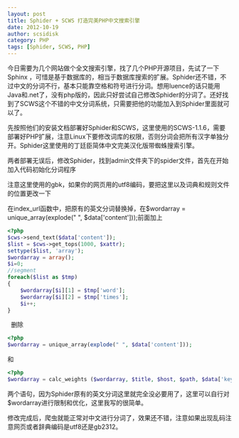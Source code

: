 ```yaml
---
layout: post
title: Sphider + SCWS 打造完美PHP中文搜索引擎
date: 2012-10-19
author: scsidisk
category: PHP
tags: [Sphider, SCWS, PHP]
---
```


今日需要为几个网站做个全文搜索引擎，找了几个PHP开源项目，先试了一下Sphinx ，可惜是基于数据库的，相当于数据库搜索的扩展。Sphider还不错，不过中文的分词不行，基本只能靠空格和符号进行分词。想用luence的话只能用Java和.net了，没有php版的，因此只好尝试自己修改Sphider的分词了。还好找到了SCWS这个不错的中文分词系统，只需要把他的功能加入到Sphider里面就可以了。

先按照他们的安装文档部署好Sphider和SCWS，这里使用的SCWS-1.1.6，需要部署好PHP扩展，注意Linux下要修改词库的权限，否则分词会把所有汉字单独分开。Sphider这里使用的丁廷臣简体中文完美汉化版带蜘蛛搜索引擎。

两者部署无误后，修改Sphider，找到admin文件夹下的spider文件，首先在开始加入代码初始化分词程序

注意这里使用的gbk，如果你的网页用的utf8编码，要把这里以及词典和规则文件的位置更改一下

在index\_url函数中，把原有的英文分词替换掉，在$wordarray = unique_array(explode(" ", $data['content']));前面加上

```php
<?php
$cws->send_text($data['content']);
$list = $cws->get_tops(1000, $xattr);
settype($list, 'array');
$wordarray = array();
$i=0;
//segment
foreach($list as $tmp)
{
	$wordarray[$i][1] = $tmp['word'];
	$wordarray[$i][2] = $tmp['times'];
	$i++;
}
```
 
删除

```php
<?php
$wordarray = unique_array(explode(" ", $data['content']));
```

和

```php
<?php
$wordarray = calc_weights ($wordarray, $title, $host, $path, $data['keywords']);
```

两个语句，因为Sphider原有的英文分词这里就完全没必要用了，这里可以自行对$wordarray进行限制和优化，这里我写的很简单。

修改完成后，爬虫就能正常对中文进行分词了，效果还不错，注意如果出现乱码注意网页或者辞典编码是utf8还是gb2312。
